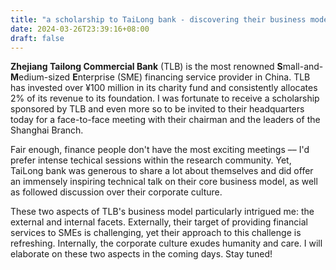```yaml
---
title: "a scholarship to TaiLong bank - discovering their business model in an out"
date: 2024-03-26T23:39:16+08:00
draft: false
---
```


**Zhejiang Tailong Commercial Bank** (TLB) is the most renowned **S**mall-and-**M**edium-sized **E**nterprise (SME) financing service provider in China. TLB has invested over ¥100 million in its charity fund and consistently allocates 2% of its revenue to its foundation. I was fortunate to receive a scholarship sponsored by TLB and even more so to be invited to their headquarters today for a face-to-face meeting with their chairman and the leaders of the Shanghai Branch.

Fair enough, finance people don't have the most exciting meetings –– I'd prefer intense techical sessions within the research community. Yet, TaiLong bank was generous to share a lot about themselves and did offer an immensely inspiring technical talk on their core business model, as well as followed discussion over their corporate culture.

These two aspects of TLB's business model particularly intrigued me: the external and internal facets. Externally, their target of providing financial services to SMEs is challenging, yet their approach to this challenge is refreshing. Internally, the corporate culture exudes humanity and care. I will elaborate on these two aspects in the coming days. Stay tuned!
